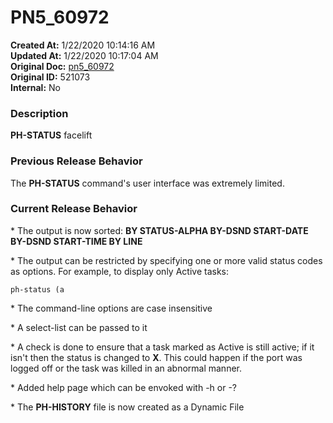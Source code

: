 # PN5_60972

**Created At:** 1/22/2020 10:14:16 AM  
**Updated At:** 1/22/2020 10:17:04 AM  
**Original Doc:** [pn5_60972](https://docs.jbase.com/88391-5-7-6-release-notes/pn5_60972)  
**Original ID:** 521073  
**Internal:** No  


### Description

**PH-STATUS** facelift



### Previous Release Behavior

The **PH-STATUS** command's user interface was extremely limited.



### Current Release Behavior

\* The output is now sorted: **BY STATUS-ALPHA BY-DSND START-DATE BY-DSND START-TIME BY LINE**

\* The output can be restricted by specifying one or more valid status codes as options. For example, to display only Active tasks:



```
ph-status (a
```

\* The command-line options are case insensitive

\* A select-list can be passed to it

\* A check is done to ensure that a task marked as Active is still active; if it isn't then the status is changed to **X**. This could happen if the port was logged off or the task was killed in an abnormal manner.

\* Added help page which can be envoked with -h or -?

\* The **PH-HISTORY** file is now created as a Dynamic File
